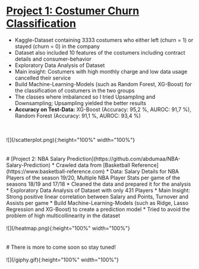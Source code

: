 # [Project 1: Costumer Churn Classification](https://github.com/abdumaa/Customer-churn-Classification)
* Kaggle-Dataset containing 3333 costumers who either left (churn = 1) or stayed (churn = 0) in the company
* Dataset also included 10 features of the costumers including contract details and consumer-behavior
* Exploratory Data Analysis of Dataset
* Main insight: Costumers with high monthly charge and low data usage cancelled their service
* Build Machine-Learning-Models (such as Random Forest, XG-Boost) for the classification of costumers in the two groups
* The classes where imbalanced so I tried Upsampling and Downsampling; Upsampling yielded the better results
* **Accuracy on Test-Data:** XG-Boost (Accuracy: 95,2 %, AUROC: 91,7 %), Random Forest (Accuracy: 91,1 %, AUROC: 93,4 %)
<br/>
<br/>  
![](/scatterplot.png){:height="100%" width="100%"}
<br/>
<br/>  
<br/>  
# [Project 2: NBA Salary Prediction](https://github.com/abdumaa/NBA-Salary-Prediction)
* Crawled data from [Basketball Reference](https://www.basketball-reference.com)
* Data: Salary Details for NBA Players of the season 19/20, Multiple NBA Player Stats per game of the seasons 18/19 and 17/18
* Cleaned the data and prepared it for the analysis
* Exploratory Data Analysis of Dataset with only 431 Players
* Main Insight: Strong positive linear correlation between Salary and Points, Turnover and Assists per game 
* Build Machine-Learning-Models (such as Ridge, Lasso Regression and XG-Boost) to create a prediction model
* Tried to avoid the problem of high multicollinearity in the dataset
<br/>
<br/>  
![](/heatmap.png){:height="100%" width="100%"}
<br/>
<br/>  
<br/>    
# There is more to come soon so stay tuned!
<br/>
<br/>
![](/giphy.gif){:height="100%" width="100%"}
